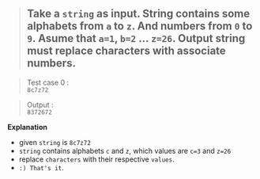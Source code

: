 > ## Take a `string` as input. String contains some alphabets from `a` to `z`. And numbers from `0` to `9`. Asume that `a=1`, `b=2` ... `z=26`. Output string must replace characters with associate numbers. 


> Test case 0 :</br>
  `8c7z72`</br>

> Output :</br>
`8372672`</br>


**Explanation**

- given `string` is `8c7z72`
- `string` contains alphabets `c` and `z`, which values are `c=3` and `z=26`
- replace `characters` with their respective `values`.
- `:) That's it`.
